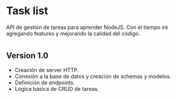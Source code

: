 # Task list

API de gestión de tareas para aprender NodeJS. Con el tiempo iré agregando features y mejorando la calidad del código.

#

## Version 1.0
- Creación de server HTTP.
- Conexión a la base de datos y creación de schemas y modelos.
- Definición de endpoints.
- Lógica básica de CRUD de tareas.
